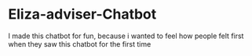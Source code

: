 # Eliza-adviser-Chatbot
 I made this chatbot for fun, because i wanted to feel how people felt first when they saw this chatbot for the first time
